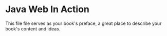 # Java Web In Action

This file file serves as your book's preface, a great place to describe your book's content and ideas.

